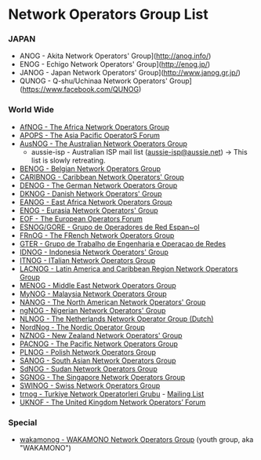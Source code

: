Network Operators Group List
====

### JAPAN

- ANOG - Akita Network Operators' Group](http://anog.info/)
- ENOG - Echigo Network Operators' Group](http://enog.jp/)
- JANOG - Japan Network Operators' Group](http://www.janog.gr.jp/)
- QUNOG - Q-shu/Uchinaa Network Operators' Group](https://www.facebook.com/QUNOG)

### World Wide

- [AfNOG - The Africa Network Operators Group](http://www.afnog.org/)
- [APOPS - The Asia Pacific OperatorS Forum](http://www.apops.net/)
- [AusNOG - The Australian Network Operators Group](http://www.ausnog.net/)  
  - aussie-isp - Australian ISP mail list (aussie-isp@aussie.net) -> This list is slowly retreating.
- [BENOG - Belgian Network Operators Group](http://www.benog.net/)
- [CARIBNOG - Caribbean Network Operators' Group](http://www.denog.de/)
- [DENOG - The German Network Operators Group](http://www.denog.de/)
- [DKNOG - Danish Network Operators' Group](http://www.dknog.dk/)
- [EANOG - East Africa Network Operators Group](http://orion.my.co.ke/cgi-bin/mailman/listinfo/eanog)
- [ENOG - Eurasia Network Operators' Group](http://www.enog.org/)
- [EOF - The European Operators Forum](http://www.ripe.net/ripe/wg/eof/index.html)
- [ESNOG/GORE - Grupo de Operadores de Red Espan~ol](http://www.esnog.net/)
- [FRnOG - The FRench Network Operators Group](http://www.frnog.org/)
- [GTER - Grupo de Trabalho de Engenharia e Operacao de Redes](http://gter.nic.br/)
- [IDNOG - Indonesia Network Operators' Group](http://www.idnog.or.id/)
- [ITNOG - ITalian Network Operators Group](http://www.itnog.it/)
- [LACNOG - Latin America and Caribbean Region Network Operators Group](https://mail.lacnic.net/mailman/listinfo/lacnog)
- [MENOG - Middle East Network Operators Group](http://www.menog.net/)
- [MyNOG - Malaysia Network Operators Group](http://www.mynog.org/)
- [NANOG - The North American Network Operators' Group](http://www.nanog.org/)
- [ngNOG - Nigerian Network Operators' Group](http://forum.org.ng/NgNOG/)
- [NLNOG - The Netherlands Network Operator Group (Dutch)](http://www.nlnog.net/)
- [NordNog - The Nordic Operator Group](http://www.nordnog.org/)
- [NZNOG - New Zealand Network Operators' Group](http://www.nznog.org/)
- [PACNOG - The Pacific Network Operators Group](http://www.pacnog.org/)
- [PLNOG - Polish Network Operators Group](http://plnog.pl/)
- [SANOG - South Asian Network Operators Group](http://www.sanog.org/)
- [SdNOG - Sudan Network Operators Group](http://www.swinog.ch/)
- [SGNOG - The Singapore Network Operators Group](http://www.sgnog.net/)
- [SWINOG - Swiss Network Operators Group](http://www.swinog.ch/)
- [trnog - Turkiye Network Operatorleri Grubu](http://trnog-2.eventbrite.com/) - [Mailing List](http://mailman.trnog.org/mailman/listinfo/trnog)
- [UKNOF - The United Kingdom Network Operators’ Forum](http://www.uknof.org.uk/)

### Special

- [wakamonog - WAKAMONO Network Operators Group](http://wakamonog.jp/)
  (youth group, aka "WAKAMONO")
